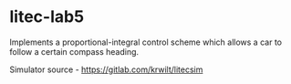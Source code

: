 # litec-lab5
Implements a proportional-integral control scheme which allows a car to follow a certain compass heading.

Simulator source - https://gitlab.com/krwilt/litecsim
